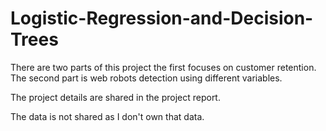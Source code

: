 # Logistic-Regression-and-Decision-Trees
There are two parts of this project the first focuses on customer retention. The second part is web robots detection using different variables.  

The project details are shared in the project report.

The data is not shared as I don't own that data.
